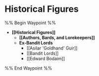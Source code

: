 # Historical Figures
%% Begin Waypoint %%
- **[[Historical Figures]]**
	- **[[Authors, Bards, and Lorekeepers]]**
	- **Ex-Bandit Lords**
		- [[Asilar 'Goldhand' Guir]]
		- [[Bandit Lords]]
		- [[Edward Bodaim]]

%% End Waypoint %%
